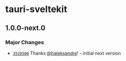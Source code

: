 # tauri-sveltekit

## 1.0.0-next.0

### Major Changes

- [`3520500`](https://github.com/haleksandre/tauri-sveltekit/commit/35205001fff334c72121cd3aef619a2a19d411a7) Thanks [@haleksandre](https://github.com/haleksandre)! - initial next version
